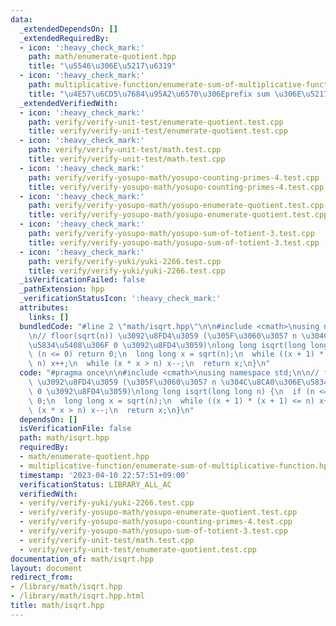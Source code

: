 ```yaml
---
data:
  _extendedDependsOn: []
  _extendedRequiredBy:
  - icon: ':heavy_check_mark:'
    path: math/enumerate-quotient.hpp
    title: "\u5546\u306E\u5217\u6319"
  - icon: ':heavy_check_mark:'
    path: multiplicative-function/enumerate-sum-of-multiplicative-function.hpp
    title: "\u4E57\u6CD5\u7684\u95A2\u6570\u306Eprefix sum \u306E\u5217\u6319"
  _extendedVerifiedWith:
  - icon: ':heavy_check_mark:'
    path: verify/verify-unit-test/enumerate-quotient.test.cpp
    title: verify/verify-unit-test/enumerate-quotient.test.cpp
  - icon: ':heavy_check_mark:'
    path: verify/verify-unit-test/math.test.cpp
    title: verify/verify-unit-test/math.test.cpp
  - icon: ':heavy_check_mark:'
    path: verify/verify-yosupo-math/yosupo-counting-primes-4.test.cpp
    title: verify/verify-yosupo-math/yosupo-counting-primes-4.test.cpp
  - icon: ':heavy_check_mark:'
    path: verify/verify-yosupo-math/yosupo-enumerate-quotient.test.cpp
    title: verify/verify-yosupo-math/yosupo-enumerate-quotient.test.cpp
  - icon: ':heavy_check_mark:'
    path: verify/verify-yosupo-math/yosupo-sum-of-totient-3.test.cpp
    title: verify/verify-yosupo-math/yosupo-sum-of-totient-3.test.cpp
  - icon: ':heavy_check_mark:'
    path: verify/verify-yuki/yuki-2266.test.cpp
    title: verify/verify-yuki/yuki-2266.test.cpp
  _isVerificationFailed: false
  _pathExtension: hpp
  _verificationStatusIcon: ':heavy_check_mark:'
  attributes:
    links: []
  bundledCode: "#line 2 \"math/isqrt.hpp\"\n\n#include <cmath>\nusing namespace std;\n\
    \n// floor(sqrt(n)) \u3092\u8FD4\u3059 (\u305F\u3060\u3057 n \u304C\u8CA0\u306E\
    \u5834\u5408\u306F 0 \u3092\u8FD4\u3059)\nlong long isqrt(long long n) {\n  if\
    \ (n <= 0) return 0;\n  long long x = sqrt(n);\n  while ((x + 1) * (x + 1) <=\
    \ n) x++;\n  while (x * x > n) x--;\n  return x;\n}\n"
  code: "#pragma once\n\n#include <cmath>\nusing namespace std;\n\n// floor(sqrt(n))\
    \ \u3092\u8FD4\u3059 (\u305F\u3060\u3057 n \u304C\u8CA0\u306E\u5834\u5408\u306F\
    \ 0 \u3092\u8FD4\u3059)\nlong long isqrt(long long n) {\n  if (n <= 0) return\
    \ 0;\n  long long x = sqrt(n);\n  while ((x + 1) * (x + 1) <= n) x++;\n  while\
    \ (x * x > n) x--;\n  return x;\n}\n"
  dependsOn: []
  isVerificationFile: false
  path: math/isqrt.hpp
  requiredBy:
  - math/enumerate-quotient.hpp
  - multiplicative-function/enumerate-sum-of-multiplicative-function.hpp
  timestamp: '2023-04-10 22:57:51+09:00'
  verificationStatus: LIBRARY_ALL_AC
  verifiedWith:
  - verify/verify-yuki/yuki-2266.test.cpp
  - verify/verify-yosupo-math/yosupo-enumerate-quotient.test.cpp
  - verify/verify-yosupo-math/yosupo-counting-primes-4.test.cpp
  - verify/verify-yosupo-math/yosupo-sum-of-totient-3.test.cpp
  - verify/verify-unit-test/math.test.cpp
  - verify/verify-unit-test/enumerate-quotient.test.cpp
documentation_of: math/isqrt.hpp
layout: document
redirect_from:
- /library/math/isqrt.hpp
- /library/math/isqrt.hpp.html
title: math/isqrt.hpp
---
```

